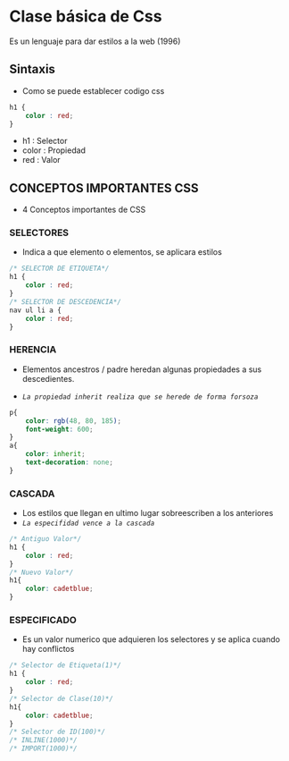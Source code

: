 # Clase básica de Css


Es un lenguaje para dar estilos a la web (1996)

## Sintaxis
- Como se puede establecer codigo css
```css
h1 {
    color : red;
}
```

- h1 : Selector
- color : Propiedad
- red : Valor

## CONCEPTOS IMPORTANTES CSS

- 4 Conceptos importantes de CSS

### SELECTORES

- Indica a que elemento o elementos, se aplicara estilos
```css
/* SELECTOR DE ETIQUETA*/
h1 {
    color : red;
}
/* SELECTOR DE DESCEDENCIA*/
nav ul li a {
    color : red;
}
```

### HERENCIA

- Elementos ancestros / padre heredan algunas propiedades a sus descedientes.

- *`La propiedad inherit realiza que se herede de forma forsoza`*

```css
p{
    color: rgb(48, 80, 185);
    font-weight: 600;
}
a{
    color: inherit;
    text-decoration: none;
}
```
### CASCADA

- Los estilos que llegan en ultimo lugar sobreescriben a los anteriores
- *`La especifidad vence a la cascada`*

```css
/* Antiguo Valor*/
h1 {
    color : red;
}
/* Nuevo Valor*/
h1{
    color: cadetblue;
}
```

### ESPECIFICADO

- Es un valor numerico que adquieren los selectores y se aplica cuando hay conflictos


```css
/* Selector de Etiqueta(1)*/
h1 {
    color : red;
}
/* Selector de Clase(10)*/
h1{
    color: cadetblue;
}
/* Selector de ID(100)*/
/* INLINE(1000)*/
/* IMPORT(1000)*/
```